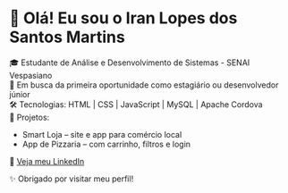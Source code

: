 # 👋 Olá! Eu sou o Iran Lopes dos Santos Martins

🎓 Estudante de Análise e Desenvolvimento de Sistemas - SENAI Vespasiano  
💼 Em busca da primeira oportunidade como estagiário ou desenvolvedor júnior  
🛠️ Tecnologias: HTML | CSS | JavaScript | MySQL | Apache Cordova  
📱 Projetos:  
- Smart Loja – site e app para comércio local  
- App de Pizzaria – com carrinho, filtros e login  

📌 [Veja meu LinkedIn](https://www.linkedin.com/in/iran-lopes-dos-santos)

✨ Obrigado por visitar meu perfil!

